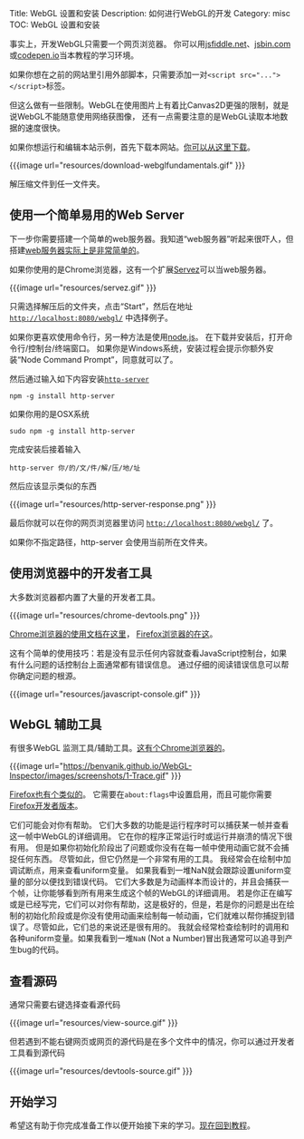 Title: WebGL 设置和安装
Description: 如何进行WebGL的开发
Category: misc
TOC: WebGL 设置和安装


事实上，开发WebGL只需要一个网页浏览器。
你可以用[jsfiddle.net](https://jsfiddle.net/greggman/8djzyjL3/)、[jsbin.com](http://jsbin.com)或[codepen.io](http://codepen.io/greggman/pen/YGQjVV)当本教程的学习环境。

如果你想在之前的网站里引用外部脚本，只需要添加一对`<script src="..."></script>`标签。

但这么做有一些限制。WebGL在使用图片上有着比Canvas2D更强的限制，就是说WebGL不能随意使用网络获图像，
还有一点需要注意的是WebGL读取本地数据的速度很快。

如果你想运行和编辑本站示例，首先下载本网站。[你可以从这里下载](https://github.com/greggman/webgl-fundamentals/)。

{{{image url="resources/download-webglfundamentals.gif" }}}

解压缩文件到任一文件夹。

## 使用一个简单易用的Web Server

下一步你需要搭建一个简单的web服务器。我知道“web服务器”听起来很吓人，但搭建[web服务器实际上是非常简单的](http://games.greggman.com/game/saving-and-loading-files-in-a-web-page/)。

如果你使用的是Chrome浏览器，这有一个扩展[Servez](https://greggman.github.io/servez)可以当web服务器。

{{{image url="resources/servez.gif" }}}

只需选择解压后的文件夹，点击“Start”，然后在地址 [`http://localhost:8080/webgl/`](http://localhost:8080/webgl/) 中选择例子。

如果你更喜欢使用命令行，另一种方法是使用[node.js](https://nodejs.org)。
在下载并安装后，打开命令行/控制台/终端窗口。
如果你是Windows系统，安装过程会提示你额外安装“Node Command Prompt”，同意就可以了。

然后通过输入如下内容安装[`http-server`](https://github.com/indexzero/http-server)

    npm -g install http-server

如果你用的是OSX系统

    sudo npm -g install http-server

完成安装后接着输入

    http-server 你/的/文/件/解/压/地/址

然后应该显示类似的东西

{{{image url="resources/http-server-response.png" }}}

最后你就可以在你的网页浏览器里访问 [`http://localhost:8080/webgl/`](http://localhost:8080/webgl/) 了。

如果你不指定路径，http-server 会使用当前所在文件夹。

## 使用浏览器中的开发者工具

大多数浏览器都内置了大量的开发者工具。

{{{image url="resources/chrome-devtools.png" }}}

[Chrome浏览器的使用文档在这里](https://developers.google.com/web/tools/chrome-devtools/)，
[Firefox浏览器的在这](https://developer.mozilla.org/en-US/docs/Tools)。

这有个简单的使用技巧：若是没有显示任何内容就查看JavaScript控制台，如果有什么问题的话控制台上面通常都有错误信息。
通过仔细的阅读错误信息可以帮你确定问题的根源。

{{{image url="resources/javascript-console.gif" }}}

## WebGL 辅助工具

有很多WebGL 监测工具/辅助工具。[这有个Chrome浏览器的](https://benvanik.github.io/WebGL-Inspector/)。

{{{image url="https://benvanik.github.io/WebGL-Inspector/images/screenshots/1-Trace.gif" }}}

[Firefox也有个类似的](https://hacks.mozilla.org/2014/03/introducing-the-canvas-debugger-in-firefox-developer-tools/)。
它需要在`about:flags`中设置启用，而且可能你需要[Firefox开发者版本](https://www.mozilla.org/en-US/firefox/developer/)。

它们可能会对你有帮助。
它们大多数的功能是运行程序时可以捕获某一帧并查看这一帧中WebGL的详细调用。
它在你的程序正常运行时或运行并崩溃的情况下很有用。
但是如果你初始化阶段出了问题或你没有在每一帧中使用动画它就不会捕捉任何东西。
尽管如此，但它仍然是一个非常有用的工具。
我经常会在绘制中加调试断点，用来查看uniform变量。
如果我看到一堆NaN就会跟踪设置uniform变量的部分以便找到错误代码。
它们大多数是为动画样本而设计的，并且会捕获一个帧，让你能够看到所有用来生成这个帧的WebGL的详细调用。
若是你正在编写或是已经写完，它们可以对你有帮助，这是极好的，但是，若是你的问题是出在绘制的初始化阶段或是你没有使用动画来绘制每一帧动画，它们就难以帮你捕捉到错误了。尽管如此，它们总的来说还是很有用的。
我就会经常检查绘制时的调用和各种uniform变量。如果我看到一堆`NaN` (Not a Number)冒出我通常可以追寻到产生bug的代码。

## 查看源码

通常只需要右键选择查看源代码

{{{image url="resources/view-source.gif" }}}

但若遇到不能右键网页或网页的源代码是在多个文件中的情况，你可以通过开发者工具看到源代码

{{{image url="resources/devtools-source.gif" }}}

## 开始学习

希望这有助于你完成准备工作以便开始接下来的学习。[现在回到教程](index.html)。

